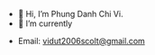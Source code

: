 - 👋 Hi, I’m Phung Danh Chi Vi.
- 🌱 I’m currently
+ Email: vidut2006scolt@gmail.com

<!---
vidut206CNH/vidut206CNH is a ✨ special ✨ repository because its `README.md` (this file) appears on your GitHub profile.
You can click the Preview link to take a look at your changes.
--->
